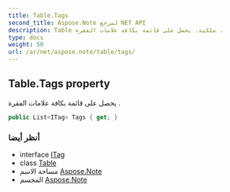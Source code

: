 ```yaml
---
title: Table.Tags
second_title: Aspose.Note لمرجع NET API
description: Table ملكية. يحصل على قائمة بكافة علامات الفقرة .
type: docs
weight: 50
url: /ar/net/aspose.note/table/tags/
---
```

## Table.Tags property

يحصل على قائمة بكافة علامات الفقرة .

```csharp
public List<ITag> Tags { get; }
```

### أنظر أيضا

* interface [ITag](../../itag/)
* class [Table](../)
* مساحة الاسم [Aspose.Note](../../table/)
* المجسم [Aspose.Note](../../../)



